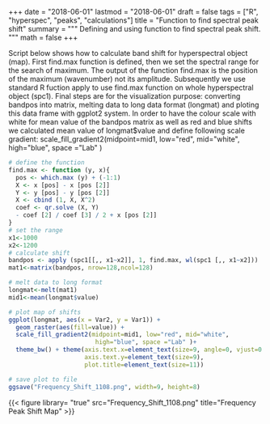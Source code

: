 +++
date = "2018-06-01"
lastmod = "2018-06-01"
draft = false
tags = ["R", "hyperspec", "peaks", "calculations"]
title = "Function to find spectral peak shift"
summary = """
Defining and using function to find spectral peak shift.
"""
math = false
+++

Script below shows how to calculate band shift for hyperspectral object (map). First find.max function is defined, then we set the spectral range for the search of maximum. The output of the function find.max is the position of the maximum (wavenumber) not its amplitude.
Subsequently we use standard R fuction apply to use find.max function on whole hyperspectral object (spc1). Final steps are for the visualization purpose: converting bandpos into matrix, melting data to long data format (longmat) and ploting this data frame with ggplot2 system.
In order to have the colour scale with white for mean value of the bandpos matrix as well as red and blue shifts we calculated mean value of 
longmat$value and define following scale gradient:
scale_fill_gradient2(midpoint=mid1, low="red", mid="white", high="blue", space ="Lab" )

```r
# define the function
find.max <- function (y, x){
  pos <- which.max (y) + (-1:1)
  X <- x [pos] - x [pos [2]]
  Y <- y [pos] - y [pos [2]]
  X <- cbind (1, X, X^2)
  coef <- qr.solve (X, Y)
  - coef [2] / coef [3] / 2 + x [pos [2]]
}
# set the range
x1<-1000
x2<-1200
# calculate shift
bandpos <- apply (spc1[[,, x1~x2]], 1, find.max, wl(spc1 [,, x1~x2]))
mat1<-matrix(bandpos, nrow=128,ncol=128)

# melt data to long format
longmat<-melt(mat1)
mid1<-mean(longmat$value)

# plot map of shifts 
ggplot(longmat, aes(x = Var2, y = Var1)) +
  geom_raster(aes(fill=value)) +
  scale_fill_gradient2(midpoint=mid1, low="red", mid="white",
                        high="blue", space ="Lab" )+
  theme_bw() + theme(axis.text.x=element_text(size=9, angle=0, vjust=0.3),
                     axis.text.y=element_text(size=9),
                     plot.title=element_text(size=11))

# save plot to file
ggsave("Frequency_Shift_1108.png", width=9, height=8)
```
{{< figure library= "true" src="Frequency_Shift_1108.png" title="Frequency Peak Shift Map" >}}

